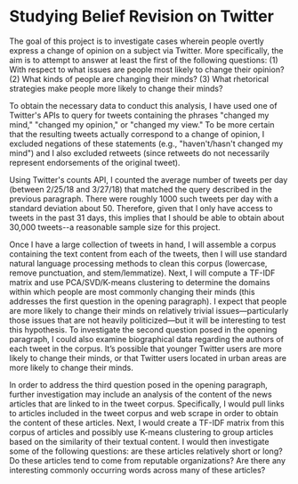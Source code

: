 # Studying Belief Revision on Twitter

The goal of this project is to investigate cases wherein people overtly express a change of opinion on a subject via Twitter. More specifically, the aim is to attempt to answer at least the first of the following questions: (1) With respect to what issues are people most likely to change their opinion? (2) What kinds of people are changing their minds? (3) What rhetorical strategies make people more likely to change their minds?

To obtain the necessary data to conduct this analysis, I have used one of Twitter's APIs to query for tweets containing the phrases "changed my mind," "changed my opinion," or "changed my view." To be more certain that the resulting tweets actually correspond to a change of opinion, I excluded negations of these statements (e.g., "haven't/hasn't changed my mind") and I also excluded retweets (since retweets do not necessarily represent endorsements of the original tweet).

Using Twitter's counts API, I counted the average number of tweets per day (between 2/25/18 and 3/27/18) that matched the query described in the previous paragraph. There were roughly 1000 such tweets per day with a standard deviation about 50. Therefore, given that I only have access to tweets in the past 31 days, this implies that I should be able to obtain about 30,000 tweets--a reasonable sample size for this project.

Once I have a large collection of tweets in hand, I will assemble a corpus containing the text content from each of the tweets, then I will use standard natural language processing methods to clean this corpus (lowercase, remove punctuation, and stem/lemmatize). Next, I will compute a TF-IDF matrix and use PCA/SVD/K-means clustering to determine the domains within which people are most commonly changing their minds (this addresses the first question in the opening paragraph). I expect that people are more likely to change their minds on relatively trivial issues—particularly those issues that are not heavily politicized—but it will be interesting to test this hypothesis. To investigate the second question posed in the opening paragraph, I could also examine biographical data regarding the authors of each tweet in the corpus. It’s possible that younger Twitter users are more likely to change their minds, or that Twitter users located in urban areas are more likely to change their minds.

In order to address the third question posed in the opening paragraph, further investigation may include an analysis of the content of the news articles that are linked to in the tweet corpus. Specifically, I would pull links to articles included in the tweet corpus and web scrape in order to obtain the content of these articles. Next, I would create a TF-IDF matrix from this corpus of articles and possibly use K-means clustering to group articles based on the similarity of their textual content. I would then investigate some of the following questions: are these articles relatively short or long? Do these articles tend to come from reputable organizations? Are there any interesting commonly occurring words across many of these articles?

